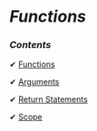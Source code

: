 _Functions_
==

### _Contents_

✔ [Functions](https://github.com/priyaskumar/Python3-Tutorial/tree/main/6.%20Functions/1.%20Functions#creating-a-function)

✔ [Arguments](https://github.com/priyaskumar/Python3-Tutorial/tree/main/6.%20Functions/2.%20Arguments#arguments)

✔ [Return Statements](https://github.com/priyaskumar/Python3-Tutorial/tree/main/6.%20Functions/3.%20Return%20Statement#return-statement)

✔ [Scope](https://github.com/priyaskumar/Python3-Tutorial/tree/main/6.%20Functions/4.%20Scope#scope)

